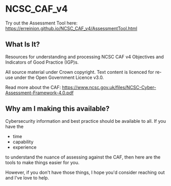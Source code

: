 # NCSC_CAF_v4

Try out the Assessment Tool here: https://erreinion.github.io/NCSC_CAF_v4/AssessmentTool.html

## What Is It?
Resources for understanding and processing NCSC CAF v4 Objectives and Indicators of Good Practice (IGP)s.

All source material under Crown copyright. Text content is licenced for re-use under the Open Government Licence v3.0. 

Read more about the CAF: https://www.ncsc.gov.uk/files/NCSC-Cyber-Assessment-Framework-4.0.pdf

## Why am I making this available?
Cybersecurity information and best practice should be available to all. If you have the 
- time
- capability
- experience

to understand the nuance of assessing against the CAF, then here are the tools to make things easier for you.

However, if you don't have those things, I hope you'd consider reaching out and I've love to help.
